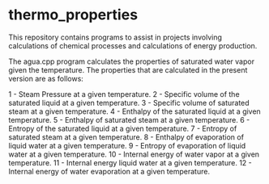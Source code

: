 # thermo_properties

This repository contains programs to assist in projects involving calculations of chemical processes and calculations of energy production.

The agua.cpp program calculates the properties of saturated water vapor given the temperature. The properties that are calculated in the present version are as follows:

  1 - Steam Pressure at a given temperature.
  2 - Specific volume of the saturated liquid at a given temperature.
  3 - Specific volume of saturated steam at a given temperature.
  4 - Enthalpy of the saturated liquid at a given temperature.
  5 - Enthalpy of saturated steam at a given temperature.
  6 - Entropy of the saturated liquid at a given temperature.
  7 - Entropy of saturated steam at a given temperature.
  8 - Enthalpy of evaporation of liquid water at a given temperature.
  9 - Entropy of evaporation of liquid water at a given temperature.
10 - Internal energy of water vapor at a given temperature.
11 - Internal energy liquid water at a given temperature.
12 - Internal energy of water evaporation at a given temperature.
